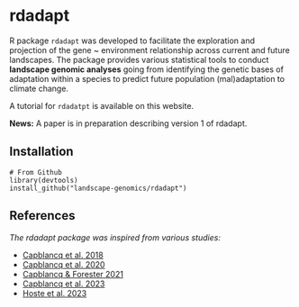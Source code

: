 
# rdadapt

R package `rdadapt` was developed to facilitate the exploration and projection of the gene \~ environment relationship across current and future landscapes. The package provides various statistical tools to conduct **landscape genomic analyses** going from identifying the genetic bases of adaptation within a species to predict future population (mal)adaptation to climate change.

A tutorial for `rdadatpt` is available on this website.

**News:** A paper is in preparation describing version 1 of rdadapt.

## Installation

```
# From Github
library(devtools)
install_github("landscape-genomics/rdadapt")
````

## References 

*The rdadapt package was inspired from various studies:*

- [Capblancq et al. 2018](http://dx.doi.org/10.1101/849406)
- [Capblancq et al. 2020](https://doi.org/10.1111/jeb.13610)
- [Capblancq & Forester 2021](http://dx.doi.org/10.1111/2041-210x.13722)
- [Capblancq et al. 2023](http://dx.doi.org/10.1111/nph.18465)
- [Hoste et al. 2023](http://dx.doi.org/10.1038/s41437-023-00661-2)
